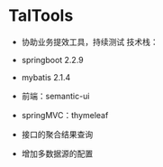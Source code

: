 # TalTools
- 协助业务提效工具，持续测试
技术栈：
- springboot 2.2.9
- mybatis 2.1.4
- 前端：semantic-ui
- springMVC：thymeleaf

- 接口的聚合结果查询
- 增加多数据源的配置